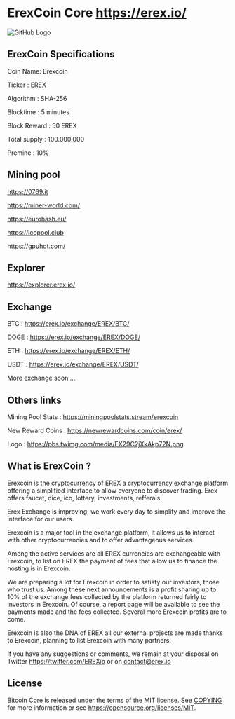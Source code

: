 ErexCoin Core https://erex.io/
=====================================

![GitHub Logo](https://i.imgur.com/fHxsMXq.png)

ErexCoin Specifications
----------------

Coin Name: Erexcoin

Ticker : EREX

Algorithm : SHA-256

Blocktime : 5 minutes

Block Reward : 50 EREX

Total supply : 100.000.000

Premine : 10%


Mining pool
----------------
https://0769.it

https://miner-world.com/

https://eurohash.eu/

https://icopool.club

https://gpuhot.com/

Explorer
----------------
https://explorer.erex.io/


Exchange
----------------
BTC : https://erex.io/exchange/EREX/BTC/

DOGE : https://erex.io/exchange/EREX/DOGE/

ETH : https://erex.io/exchange/EREX/ETH/

USDT : https://erex.io/exchange/EREX/USDT/

More exchange soon ...

Others links
----------------

Mining Pool Stats : https://miningpoolstats.stream/erexcoin

New Reward Coins : https://newrewardcoins.com/coin/erex/

Logo : https://pbs.twimg.com/media/EX29C2jXkAkp72N.png


What is ErexCoin ?
----------------

Erexcoin is the cryptocurrency of EREX a cryptocurrency exchange platform offering a simplified interface to allow everyone to discover trading. Erex offers faucet, dice, ico, lottery, investments, refferals.

Erex Exchange is improving, we work every day to simplify and improve the interface for our users.

Erexcoin is a major tool in the exchange platform, it allows us to interact with other cryptocurrencies and to offer advantageous services.

Among the active services are all EREX currencies are exchangeable with Erexcoin, to list on EREX the payment of fees that allow us to finance the hosting is in Erexcoin.

We are preparing a lot for Erexcoin in order to satisfy our investors, those who trust us. Among these next announcements is a profit sharing up to 10% of the exchange fees collected by the platform returned fairly to investors in Erexcoin. Of course, a report page will be available to see the payments made and the fees collected. Several more Erexcoin profits are to come.

Erexcoin is also the DNA of EREX all our external projects are made thanks to Erexcoin, planning to list Erexcoin with many partners.

If you have any suggestions or comments, we remain at your disposal on Twitter https://twitter.com/EREXio or on contact@erex.io

License
-------

Bitcoin Core is released under the terms of the MIT license. See [COPYING](COPYING) for more information or see https://opensource.org/licenses/MIT.
